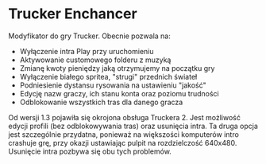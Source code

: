 # Trucker Enchancer
Modyfikator do gry Trucker. 
Obecnie pozwala na:
- Wyłączenie intra Play przy uruchomieniu
- Aktywowanie customowego folderu z muzyką
- Zmianę kwoty pieniędzy jaką otrzymujemy na początku gry
- Wyłączenie białego spritea, "strugi" przednich świateł
- Podniesienie dystansu rysowania na ustawieniu "jakość"
- Edycję nazw graczy, ich stanu konta oraz poziomu trudności
- Odblokowanie wszystkich tras dla danego gracza

Od wersji 1.3 pojawiła się okrojona obsługa Truckera 2. Jest możliwość edycji profili (bez odblokowywania tras) oraz usunięcia intra. Ta druga opcja jest szczególnie przydatna, ponieważ na większości komputerów intro crashuje grę, przy okazji ustawiając pulpit na rozdzielczość 640x480. Usunięcie intra pozbywa się obu tych problemów.
